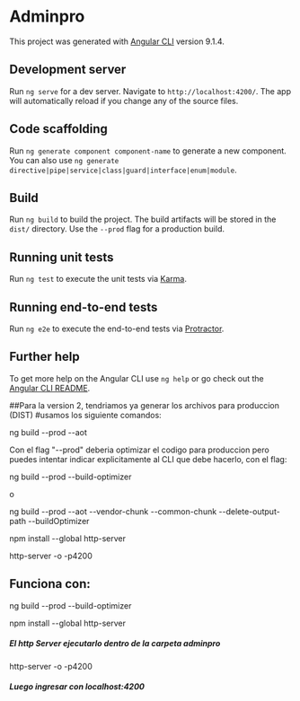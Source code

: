 # Adminpro

This project was generated with [Angular CLI](https://github.com/angular/angular-cli) version 9.1.4.

## Development server

Run `ng serve` for a dev server. Navigate to `http://localhost:4200/`. The app will automatically reload if you change any of the source files.

## Code scaffolding

Run `ng generate component component-name` to generate a new component. You can also use `ng generate directive|pipe|service|class|guard|interface|enum|module`.

## Build

Run `ng build` to build the project. The build artifacts will be stored in the `dist/` directory. Use the `--prod` flag for a production build.

## Running unit tests

Run `ng test` to execute the unit tests via [Karma](https://karma-runner.github.io).

## Running end-to-end tests

Run `ng e2e` to execute the end-to-end tests via [Protractor](http://www.protractortest.org/).

## Further help

To get more help on the Angular CLI use `ng help` or go check out the [Angular CLI README](https://github.com/angular/angular-cli/blob/master/README.md).

##Para la version 2, tendriamos ya generar los archivos para produccion (DIST) #usamos los siguiente comandos:

ng build --prod --aot

Con el flag "--prod" deberia optimizar el codigo para produccion pero puedes intentar indicar explicitamente al CLI que debe hacerlo, con el flag:

ng build --prod --build-optimizer

o

ng build --prod --aot --vendor-chunk --common-chunk --delete-output-path --buildOptimizer

npm install --global http-server

http-server -o -p4200

## Funciona con:

ng build --prod --build-optimizer

npm install --global http-server

##### El http Server ejecutarlo dentro de la carpeta adminpro

http-server -o -p4200

##### Luego ingresar con localhost:4200 
